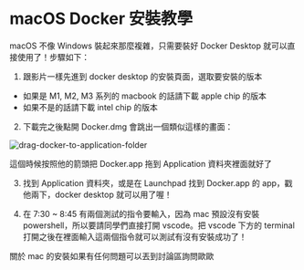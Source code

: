 # macOS Docker 安裝教學

macOS 不像 Windows 裝起來那麼複雜，只需要裝好 Docker Desktop 就可以直接使用了！步驟如下：

1. 跟影片一樣先進到 docker desktop 的安裝頁面，選取要安裝的版本
  - 如果是 M1, M2, M3 系列的 macbook 的話請下載 apple chip 的版本
  - 如果不是的話請下載 intel chip 的版本

2. 下載完之後點開 Docker.dmg 會跳出一個類似這樣的畫面：

![drag-docker-to-application-folder](https://dockerdocs.cn/images/docker-app-drag.png)

這個時候按照他的箭頭把 Docker.app 拖到 Application 資料夾裡面就好了

3. 找到 Application 資料夾，或是在 Launchpad 找到 Docker.app 的 app，戳他兩下，docker desktop 就可以用了喔！

4. 在 7:30 ~ 8:45 有兩個測試的指令要輸入，因為 mac 預設沒有安裝 powershell，所以要請同學們直接打開 vscode。把 vscode 下方的 terminal 打開之後在裡面輸入這兩個指令就可以測試有沒有安裝成功了！

關於 mac 的安裝如果有任何問題可以丟到討論區詢問歐歐
